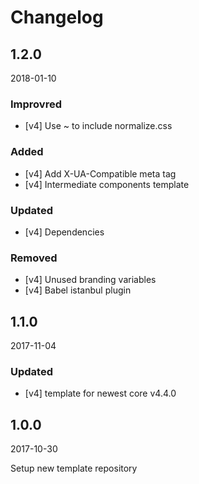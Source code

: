 # Changelog



## 1.2.0
2018-01-10

### Improvred
- [v4] Use ~ to include normalize.css

### Added
- [v4] Add X-UA-Compatible meta tag
- [v4] Intermediate components template

### Updated
- [v4] Dependencies

### Removed
- [v4] Unused branding variables
- [v4] Babel istanbul plugin



## 1.1.0
2017-11-04

### Updated
- [v4] template for newest core v4.4.0



## 1.0.0
2017-10-30

Setup new template repository
